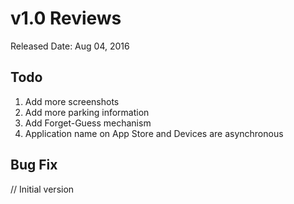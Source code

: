 # v1.0 Reviews
Released Date: Aug 04, 2016

## Todo
1. Add more screenshots
2. Add more parking information
3. Add Forget-Guess mechanism
4. Application name on App Store and Devices are asynchronous

## Bug Fix
// Initial version 

